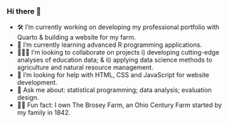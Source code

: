 ### Hi there 👋

- 🛠️ I’m currently working on developing my professional portfolio with Quarto & building a website for my farm.
- 🌱 I’m currently learning advanced R programming applications.
- :people_holding_hands: I’m looking to collaborate on projects i) developing cutting-edge analyses of education data; & ii) applying data science methods to agriculture and natural resource management.
- 🤔 I’m looking for help with HTML, CSS and JavaScript for website development.
- 💬 Ask me about: statistical programming; data analysis; evaluation design.
- :farmer: Fun fact: I own The Brosey Farm, an Ohio Century Farm started by my family in 1842.

<!--

-->
